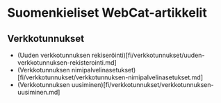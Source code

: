 # Suomenkieliset WebCat-artikkelit

## Verkkotunnukset

* (Uuden verkkotunnuksen rekiseröinti)[fi/verkkotunnukset/uuden-verkkotunnuksen-rekisterointi.md]
* (Verkkotunnuksen nimipalvelinasetukset)[fi/verkkotunnukset/verkkotunnuksen-nimipalvelinasetukset.md]
* (Verkkotunnuksen uusiminen)[fi/verkkotunnukset/verkkotunnuksen-uusiminen.md]
